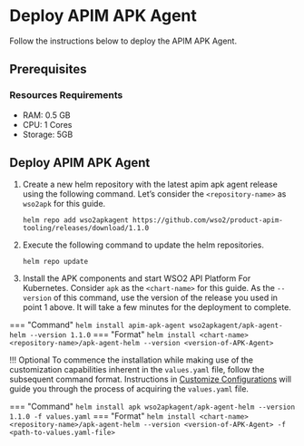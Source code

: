 # Deploy APIM APK Agent

Follow the instructions below to deploy the APIM APK Agent.

## Prerequisites
 
### Resources Requirements

- RAM: 0.5 GB
- CPU: 1 Cores
- Storage: 5GB

## Deploy APIM APK Agent


1. Create a new helm repository with the latest apim apk agent release using the following command. Let’s consider the ```<repository-name>``` as ```wso2apk``` for this guide.

    ```console
    helm repo add wso2apkagent https://github.com/wso2/product-apim-tooling/releases/download/1.1.0
    ```

2. Execute the following command to update the helm repositories.

    ```console
    helm repo update
    ```

3. Install the APK components and start WSO2 API Platform For Kubernetes. Consider ```apk``` as the ```<chart-name>``` for this guide. As the ```--version``` of this command, use the version of the release you used in point 1 above. It will take a few minutes for the deployment to complete.

=== "Command"
    ```
    helm install apim-apk-agent wso2apkagent/apk-agent-helm --version 1.1.0
    ```
=== "Format"
    ```
    helm install <chart-name> <repository-name>/apk-agent-helm --version <version-of-APK-Agent>
    ```

!!! Optional
To commence the installation while making use of the customization capabilities inherent in the `values.yaml` file, follow the subsequent command format. Instructions in [Customize Configurations](../setup/customize-configurations.md) will guide you through the process of acquiring the `values.yaml` file.

=== "Command"
    ```
    helm install apk wso2apkagent/apk-agent-helm --version 1.1.0 -f values.yaml
    ```
=== "Format"
    ```
    helm install <chart-name> <repository-name>/apk-agent-helm --version <version-of-APK-Agent> -f <path-to-values.yaml-file>
    ```
